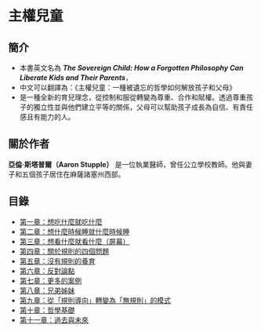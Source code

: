 # 主權兒童

## 簡介

- 本書英文名為 ***The Sovereign Child: How a Forgotten Philosophy Can Liberate Kids and Their Parents***，
- 中文可以翻譯為：《主權兒童：一種被遺忘的哲學如何解放孩子和父母》
- 是一種全新的育兒理念，從控制和服從轉變為尊重、合作和賦權。透過尊重孩子的獨立性並與他們建立平等的關係，父母可以幫助孩子成長為自信、有責任感且有能力的人。

## 關於作者

**亞倫·斯塔普爾（Aaron Stupple）** 是一位執業醫師，曾任公立學校教師。他與妻子和五個孩子居住在麻薩諸塞州西部。


## 目錄

- [第一章：想吃什麼就吃什麼](./chapter_1.md)
- [第二章：想什麼時候睡就什麼時候睡](./chapter_2.md)
- [第三章：想看什麼就看什麼（屏幕）](./chapter_3.md)
- [第四章：關於規則的四個問題](./chapter_4.md)
- [第五章：沒有規則的養育](./chapter_5.md)
- [第六章：反對論點](./chapter_6.md)
- [第七章：更多的案例](./chapter_7.md)
- [第八章：兄弟姊妹](./chapter_8.md)
- [第九章：從「規則導向」轉變為「無規則」的模式](./chapter_9.md)
- [第十章：哲學基礎](./chapter_10.md)
- [第十一章：過去與未來](./chapter_11.md)
